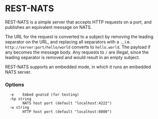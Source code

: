 # REST-NATS

REST-NATS is a simple server that accepts HTTP requests on a port, and publishes
an equivalent message on NATS.

The URL for the request is converted to a subject by removing the leading separator on the URL,
and replacing all separators with a `.`, i.e. `http://server:port/hello/world` converts to `hello.world`.
The payload if any becomes the message body. Any requests to `/` are illegal, since the leading
separator is removed and would result in an empty subject.

REST-NATS supports an embedded mode, in which it runs an embedded NATS server.


### Options

```
  -e    Embed gnatsd (for testing)
  -hp string
        NATS host port (default "localhost:4222")
  -w string
        HTTP host port (default "localhost:8080")
```

